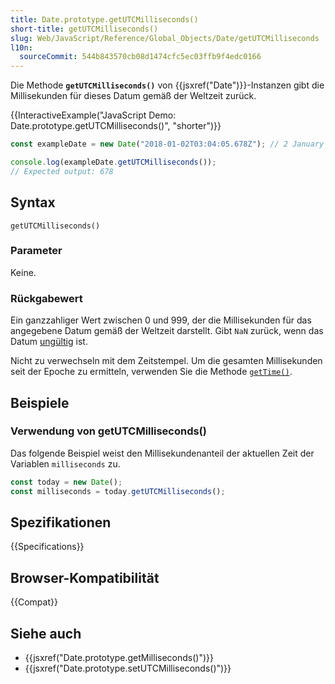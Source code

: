 ```yaml
---
title: Date.prototype.getUTCMilliseconds()
short-title: getUTCMilliseconds()
slug: Web/JavaScript/Reference/Global_Objects/Date/getUTCMilliseconds
l10n:
  sourceCommit: 544b843570cb08d1474cfc5ec03ffb9f4edc0166
---
```


Die Methode **`getUTCMilliseconds()`** von {{jsxref("Date")}}-Instanzen gibt die Millisekunden für dieses Datum gemäß der Weltzeit zurück.

{{InteractiveExample("JavaScript Demo: Date.prototype.getUTCMilliseconds()", "shorter")}}

```js interactive-example
const exampleDate = new Date("2018-01-02T03:04:05.678Z"); // 2 January 2018, 03:04:05.678 (UTC)

console.log(exampleDate.getUTCMilliseconds());
// Expected output: 678
```

## Syntax

```js-nolint
getUTCMilliseconds()
```

### Parameter

Keine.

### Rückgabewert

Ein ganzzahliger Wert zwischen 0 und 999, der die Millisekunden für das angegebene Datum gemäß der Weltzeit darstellt. Gibt `NaN` zurück, wenn das Datum [ungültig](/de/docs/Web/JavaScript/Reference/Global_Objects/Date#the_epoch_timestamps_and_invalid_date) ist.

Nicht zu verwechseln mit dem Zeitstempel. Um die gesamten Millisekunden seit der Epoche zu ermitteln, verwenden Sie die Methode [`getTime()`](/de/docs/Web/JavaScript/Reference/Global_Objects/Date/getTime).

## Beispiele

### Verwendung von getUTCMilliseconds()

Das folgende Beispiel weist den Millisekundenanteil der aktuellen Zeit der Variablen `milliseconds` zu.

```js
const today = new Date();
const milliseconds = today.getUTCMilliseconds();
```

## Spezifikationen

{{Specifications}}

## Browser-Kompatibilität

{{Compat}}

## Siehe auch

- {{jsxref("Date.prototype.getMilliseconds()")}}
- {{jsxref("Date.prototype.setUTCMilliseconds()")}}
